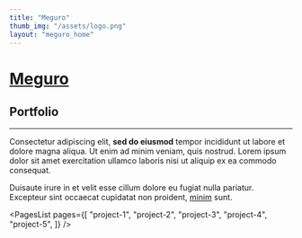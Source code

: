 ```yaml
---
title: "Meguro"
thumb_img: "/assets/logo.png"
layout: "meguro_home"
---
```


<Column1>

# [Meguro](/)

## Portfolio

---

Consectetur adipiscing elit, **sed do eiusmod** tempor incididunt ut labore et dolore magna aliqua. Ut enim ad minim veniam, quis nostrud. Lorem ipsum dolor sit amet exercitation ullamco laboris nisi ut aliquip ex ea commodo consequat.

Duisaute irure in et velit esse cillum dolore eu fugiat nulla pariatur. Excepteur sint occaecat cupidatat non proident, [minim](https://example.com) sunt.

</Column1>

<Column2>

<PagesList
	pages={[
		"project-1",
		"project-2",
		"project-3",
		"project-4",
		"project-5",
	]}
/>

</Column2>
